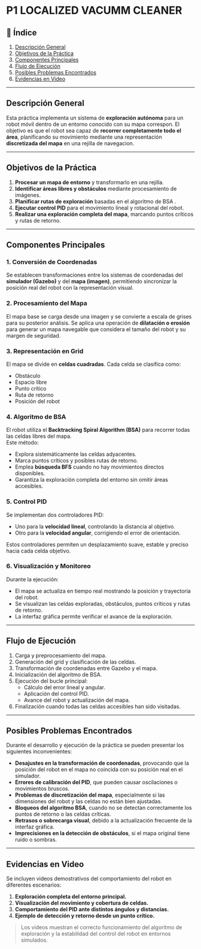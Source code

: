 # P1 LOCALIZED VACUMM CLEANER

## 📑 Índice
1. [Descripción General](#-descripción-general)  
2. [Objetivos de la Práctica](#-objetivos-de-la-práctica)  
3. [Componentes Principales](#-componentes-principales)  
4. [Flujo de Ejecución](#-flujo-de-ejecución)  
5. [Posibles Problemas Encontrados](#️-posibles-problemas-encontrados)  
6. [Evidencias en Video](#-evidencias-en-video)  

---

## Descripción General

Esta práctica implementa un sistema de **exploración autónoma** para un robot móvil dentro de un entorno conocido con su mapa correspon. El objetivo es que el robot sea capaz de **recorrer completamente todo el área**, planificando su movimiento mediante una representación **discretizada del mapa** en una rejilla de navegacion.  

---

## Objetivos de la Práctica

1. **Procesar un mapa de entorno** y transformarlo en una rejilla.  
2. **Identificar áreas libres y obstáculos** mediante procesamiento de imágenes.  
3. **Planificar rutas de exploración** basadas en el algoritmo de BSA .  
4. **Ejecutar control PID** para el movimiento lineal y rotacional del robot.  
5. **Realizar una exploración completa del mapa**, marcando puntos críticos y rutas de retorno.  

---

## Componentes Principales

### 1. Conversión de Coordenadas  
Se establecen transformaciones entre los sistemas de coordenadas del **simulador (Gazebo)** y del **mapa (imagen)**, permitiendo sincronizar la posición real del robot con la representación visual.

### 2. Procesamiento del Mapa  
El mapa base se carga desde una imagen y se convierte a escala de grises para su posterior análisis. Se aplica una operación de **dilatación o erosión** para generar un mapa navegable que considera el tamaño del robot y su margen de seguridad.

### 3. Representación en Grid  
El mapa se divide en **celdas cuadradas**. Cada celda se clasifica como:
- Obstáculo  
- Espacio libre  
- Punto crítico  
- Ruta de retorno  
- Posición del robot  

### 4. Algoritmo de BSA  
El robot utiliza el **Backtracking Spiral Algorithm (BSA)** para recorrer todas las celdas libres del mapa.  
Este método:
- Explora sistemáticamente las celdas adyacentes.  
- Marca puntos críticos y posibles rutas de retorno.  
- Emplea **búsqueda BFS** cuando no hay movimientos directos disponibles.  
- Garantiza la exploración completa del entorno sin omitir áreas accesibles.

### 5. Control PID  
Se implementan dos controladores PID:
- Uno para la **velocidad lineal**, controlando la distancia al objetivo.  
- Otro para la **velocidad angular**, corrigiendo el error de orientación.  

Estos controladores permiten un desplazamiento suave, estable y preciso hacia cada celda objetivo.

### 6. Visualización y Monitoreo  
Durante la ejecución:
- El mapa se actualiza en tiempo real mostrando la posición y trayectoria del robot.  
- Se visualizan las celdas exploradas, obstáculos, puntos críticos y rutas de retorno.  
- La interfaz gráfica permite verificar el avance de la exploración.

---

## Flujo de Ejecución

1. Carga y preprocesamiento del mapa.  
2. Generación del grid y clasificación de las celdas.  
3. Transformación de coordenadas entre Gazebo y el mapa.  
4. Inicialización del algoritmo de BSA.  
5. Ejecución del bucle principal:
   - Cálculo del error lineal y angular.  
   - Aplicación del control PID.  
   - Avance del robot y actualización del mapa.  
6. Finalización cuando todas las celdas accesibles han sido visitadas.

---

## Posibles Problemas Encontrados

Durante el desarrollo y ejecución de la práctica se pueden presentar los siguientes inconvenientes:

- **Desajustes en la transformación de coordenadas**, provocando que la posición del robot en el mapa no coincida con su posición real en el simulador.  
- **Errores de calibración del PID**, que pueden causar oscilaciones o movimientos bruscos.  
- **Problemas de discretización del mapa**, especialmente si las dimensiones del robot y las celdas no están bien ajustadas.  
- **Bloqueos del algoritmo BSA**, cuando no se detectan correctamente los puntos de retorno o las celdas críticas.  
- **Retrasos o sobrecarga visual**, debido a la actualización frecuente de la interfaz gráfica.  
- **Imprecisiones en la detección de obstáculos**, si el mapa original tiene ruido o sombras.  

---

## Evidencias en Video

Se incluyen videos demostrativos del comportamiento del robot en diferentes escenarios:

1. **Exploración completa del entorno principal.**  
2. **Visualización del movimiento y cobertura de celdas.**  
3. **Comportamiento del PID ante distintos ángulos y distancias.**  
4. **Ejemplo de detección y retorno desde un punto crítico.**

> Los videos muestran el correcto funcionamiento del algoritmo de exploración y la estabilidad del control del robot en entornos simulados.
